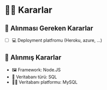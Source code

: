 # 👩‍⚖️ Kararlar

## 📃 Alınması Gereken Kararlar

* [ ] 💻 Deployment platfromu \(Heroku, azure, ...\) 

## 🚀 Alınmış Kararlar

* 🖼️ Framework: Node.JS
* 🎨 Veritabanı türü: SQL
* 👩‍🚀 Veritabanı platformu: MySQL



